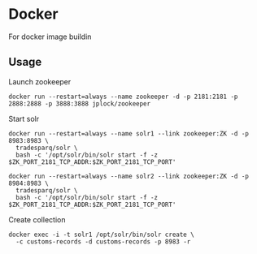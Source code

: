 # Docker
For docker image buildin

## Usage

Launch zookeeper

```
docker run --restart=always --name zookeeper -d -p 2181:2181 -p 2888:2888 -p 3888:3888 jplock/zookeeper
```

Start solr

```
docker run --restart=always --name solr1 --link zookeeper:ZK -d -p 8983:8983 \
  tradesparq/solr \
  bash -c '/opt/solr/bin/solr start -f -z $ZK_PORT_2181_TCP_ADDR:$ZK_PORT_2181_TCP_PORT'

docker run --restart=always --name solr2 --link zookeeper:ZK -d -p 8984:8983 \
  tradesparq/solr \
  bash -c '/opt/solr/bin/solr start -f -z $ZK_PORT_2181_TCP_ADDR:$ZK_PORT_2181_TCP_PORT'
```

Create collection

```
docker exec -i -t solr1 /opt/solr/bin/solr create \
  -c customs-records -d customs-records -p 8983 -r
```
